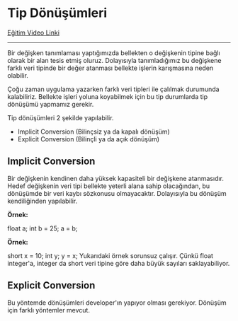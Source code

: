 # Tip Dönüşümleri

[Eğitim Video Linki](https://www.youtube.com/watch?v=YSh7qk2JpKw)

---

Bir değişken tanımlaması yaptığımızda bellekten o değişkenin tipine bağlı olarak bir alan tesis etmiş oluruz. Dolayısıyla tanımladığımız bu değişkene farklı veri tipinde bir değer atanması bellekte işlerin karışmasına neden olabilir.

Çoğu zaman uygulama yazarken farklı veri tipleri ile çalılmak durumunda kalabiliriz. Bellekte işleri yoluna koyabilmek için bu tip durumlarda tip dönüşümü yapmamız gerekir.

Tip dönüşümleri 2 şekilde yapılabilir.

* Implicit Conversion (Bilinçsiz ya da kapalı dönüşüm)
* Explicit Conversion (Bilinçli ya da açık dönüşüm)

## Implicit Conversion

Bir değişkenin kendinen daha yüksek kapasiteli bir değişkene atanmasıdır. Hedef değişkenin veri tipi bellekte yeterli alana sahip olacağından, bu dönüşümde bir veri kaybı sözkonusu olmayacaktır. Dolayısıyla bu dönüşüm kendiliğinden yapılabilir.

**Örnek:**

float a; int b = 25; a = b;

**Örnek:**

short x = 10; int y; y = x;
Yukarıdaki örnek sorunsuz çalışır. Çünkü float integer'a, integer da short veri tipine göre daha büyük sayıları saklayabiliyor.

## Explicit Conversion

Bu yöntemde dönüşümleri developer'ın yapıyor olması gerekiyor. Dönüşüm için farklı yöntemler mevcut.